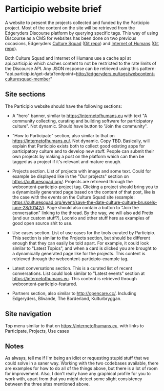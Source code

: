 # Participio website brief 

A website to present the projects collected and funded by the Participio project. Most of the content on the site will be retrieved from the Edgeryders Discourse platform by querying specific tags. This way of using Discourse as a CMS for websites has been done on two previous occasions, Edgeryders [Culture Squad](https://culturesquad.org/) ([Git repo](https://github.com/Edgeryders-Participio/culturesquad-site)) and [Internet of Humans](https://internetofhumans.eu/) ([Git repo](https://github.com/Edgeryders-Participio/NGI)). 

Both Culture Squad and Internet of Humans use a cache api at api.particip.io which caches content to not be restricted to the rate limits of the Discourse API. Any JSON response can be retrieved using this pattern: "api.particip.io/get-data?endpoint=http://edgeryders.eu/tags/webcontent-culturesquad-member" 

## Site sections

The Participio website should have the following sections:

 * A "hero" banner, similar to https://internetofhumans.eu with text "A community collecting, curating and building software for participatory culture". Not dynamic. Should have button to "Join the community".

 * "How to Participate" section, also similar to that on https://internetofhumans.eu/. Not dynamic. Copy TBD. Basically, will explain that Participio exists both to collect good existing apps for participatory culture and to develop new stuff. People can submit their own projects by making a post on the platform which can then be tagged as a project if it's relevant and mature enough.

 * Projects section. List of projects with image and some text. Could for example be displayed like in the "Our projects" section on https://culturesquad.org/. Projects are retrieved through the webcontent-participio-project tag. Clicking a project should bring you to a dynamically generated page based on the content of that post, like is the case with the events on the Culture Squad site (example: https://culturesquad.org/event/save-the-date-culture-culture-brussels-june-28/10142/). Page should also contain a button to "Join the conversation" linking to the thread. By the way, we will also add Pretix (and our custom stuff?), Loomio and other stuff here as examples of good open source shit to use.

 * Use cases section. List of use cases for the tools curated by Participio. This section is similar to the Projects section, but should be different enough that they can easily be told apart. For example, it could look similar to "Latest Topics", and when a card is clicked you are brought to a dynamically generated page like for the projects. This content is retrieved through the webcontent-participio-example tag.

 * Latest conversations section. This is a curated list of recent conversations. List could look similar to "Latest events" section at https://internetofhumans.eu. This content is retrieved through webcontent-participio-featured.

 * Partners section, also similar to http://opencare.cc/. Including Edgeryders, Blivande, The Borderland, Kulturbryggan.

## Site navigation 

Top menu similar to that on https://internetofhumans.eu, with links to Participate, Projects, Use cases

## Notes

As always, tell me if I'm being an idiot or requesting stupid stuff that we could solve in a saner way. Working with the two codebases available, there are examples for how to do all of the things above, but there is a lot of room for improvement. Also, I don't really have any graphical profile for you to work with, apart from that you might detect some slight consistency between the three sites mentioned above. 
